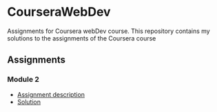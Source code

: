 # CourseraWebDev
Assignments for Coursera webDev course.
This repository contains my solutions to the assignments of the Coursera course

## Assignments

### Module 2
* [Assignment description](./module2-solution/)
* [Solution](https://rn43191.github.io/CourseraWebDev/module2-solution/)
